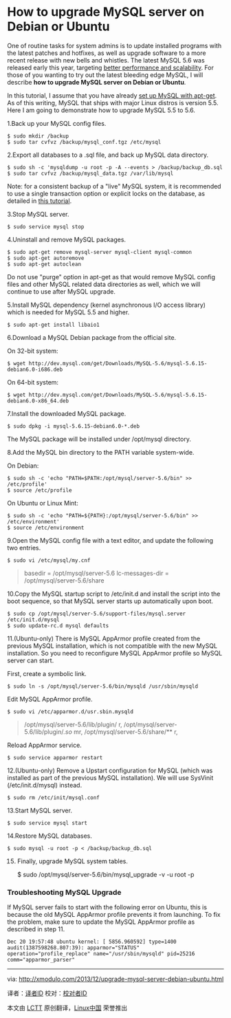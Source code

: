 How to upgrade MySQL server on Debian or Ubuntu
================================================================================
One of routine tasks for system admins is to update installed programs with the latest patches and hotfixes, as well as upgrade software to a more recent release with new bells and whistles. The latest MySQL 5.6 was released early this year, targeting [better performance and scalability][1]. For those of you wanting to try out the latest bleeding edge MySQL, I will describe **how to upgrade MySQL server on Debian or Ubuntu**.

In this tutorial, I assume that you have already [set up MySQL with apt-get][2]. As of this writing, MySQL that ships with major Linux distros is version 5.5. Here I am going to demonstrate how to upgrade MySQL 5.5 to 5.6.

1.Back up your MySQL config files.

    $ sudo mkdir /backup
    $ sudo tar cvfvz /backup/mysql_conf.tgz /etc/mysql

2.Export all databases to a .sql file, and back up MySQL data directory.

    $ sudo sh -c 'mysqldump -u root -p -A --events > /backup/backup_db.sql
    $ sudo tar cvfvz /backup/mysql_data.tgz /var/lib/mysql

Note: for a consistent backup of a "live" MySQL system, it is recommended to use a single transaction option or explicit locks on the database, as detailed in [this tutorial][3].

3.Stop MySQL server.

    $ sudo service mysql stop

4.Uninstall and remove MySQL packages.

    $ sudo apt-get remove mysql-server mysql-client mysql-common
    $ sudo apt-get autoremove
    $ sudo apt-get autoclean

Do not use "purge" option in apt-get as that would remove MySQL config files and other MySQL related data directories as well, which we will continue to use after MySQL upgrade.

5.Install MySQL dependency (kernel asynchronous I/O access library) which is needed for MySQL 5.5 and higher.

    $ sudo apt-get install libaio1

6.Download a MySQL Debian package from the official site.

On 32-bit system:

    $ wget http://dev.mysql.com/get/Downloads/MySQL-5.6/mysql-5.6.15-debian6.0-i686.deb

On 64-bit system:

    $ wget http://dev.mysql.com/get/Downloads/MySQL-5.6/mysql-5.6.15-debian6.0-x86_64.deb

7.Install the downloaded MySQL package.

    $ sudo dpkg -i mysql-5.6.15-debian6.0-*.deb

The MySQL package will be installed under /opt/mysql directory.

8.Add the MySQL bin directory to the PATH variable system-wide.

On Debian:

    $ sudo sh -c 'echo "PATH=$PATH:/opt/mysql/server-5.6/bin" >> /etc/profile'
    $ source /etc/profile

On Ubuntu or Linux Mint:

    $ sudo sh -c 'echo "PATH=${PATH}:/opt/mysql/server-5.6/bin" >> /etc/environment'
    $ source /etc/environment

9.Open the MySQL config file with a text editor, and update the following two entries.

    $ sudo vi /etc/mysql/my.cnf

> basedir = /opt/mysql/server-5.6
> lc-messages-dir = /opt/mysql/server-5.6/share

10.Copy the MySQL startup script to /etc/init.d and install the script into the boot sequence, so that MySQL server starts up automatically upon boot.

    $ sudo cp /opt/mysql/server-5.6/support-files/mysql.server /etc/init.d/mysql
    $ sudo update-rc.d mysql defaults

11.(Ubuntu-only) There is MySQL AppArmor profile created from the previous MySQL installation, which is not compatible with the new MySQL installation. So you need to reconfigure MySQL AppArmor profile so MySQL server can start.

First, create a symbolic link.

    $ sudo ln -s /opt/mysql/server-5.6/bin/mysqld /usr/sbin/mysqld

Edit MySQL AppArmor profile.

    $ sudo vi /etc/apparmor.d/usr.sbin.mysqld

>   /opt/mysql/server-5.6/lib/plugin/ r,
>   /opt/mysql/server-5.6/lib/plugin/*.so* mr,
>   /opt/mysql/server-5.6/share/** r,

Reload AppArmor service.

    $ sudo service apparmor restart

12.(Ubuntu-only) Remove a Upstart configuration for MySQL (which was installed as part of the previous MySQL installation). We will use SysVinit (/etc/init.d/mysql) instead.

    $ sudo rm /etc/init/mysql.conf

13.Start MySQL server.

    $ sudo service mysql start

14.Restore MySQL databases.

    $ sudo mysql -u root -p < /backup/backup_db.sql

15. Finally, upgrade MySQL system tables.

    $ sudo /opt/mysql/server-5.6/bin/mysql_upgrade -v -u root -p

### Troubleshooting MySQL Upgrade ###

If MySQL server fails to start with the following error on Ubuntu, this is because the old MySQL AppArmor profile prevents it from launching. To fix the problem, make sure to update the MySQL AppArmor profile as described in step 11.

    Dec 20 19:57:48 ubuntu kernel: [ 5856.960592] type=1400 audit(1387598268.807:39): apparmor="STATUS" operation="profile_replace" name="/usr/sbin/mysqld" pid=25216 comm="apparmor_parser"

--------------------------------------------------------------------------------

via: http://xmodulo.com/2013/12/upgrade-mysql-server-debian-ubuntu.html

译者：[译者ID](https://github.com/译者ID) 校对：[校对者ID](https://github.com/校对者ID)

本文由 [LCTT](https://github.com/LCTT/TranslateProject) 原创翻译，[Linux中国](http://linux.cn/) 荣誉推出

[1]:http://dev.mysql.com/tech-resources/articles/whats-new-in-mysql-5.6.html
[2]:http://xmodulo.com/2013/06/how-to-install-mysql-server-and-client-on-linux.html
[3]:http://xmodulo.com/2012/10/how-to-backup-mysql-server.html